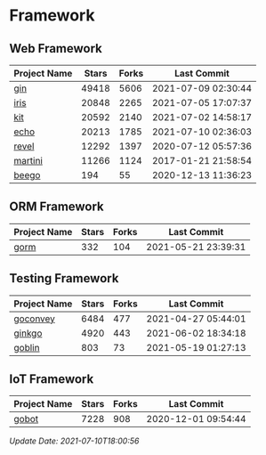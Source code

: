 # Framework

## Web Framework
| Project Name | Stars | Forks | Last Commit |
| ------------ | ----- | ----- | ----------- |
| [gin](https://github.com/gin-gonic/gin) | 49418 | 5606 | 2021-07-09 02:30:44 |
| [iris](https://github.com/kataras/iris) | 20848 | 2265 | 2021-07-05 17:07:37 |
| [kit](https://github.com/go-kit/kit) | 20592 | 2140 | 2021-07-02 14:58:17 |
| [echo](https://github.com/labstack/echo) | 20213 | 1785 | 2021-07-10 02:36:03 |
| [revel](https://github.com/revel/revel) | 12292 | 1397 | 2020-07-12 05:57:36 |
| [martini](https://github.com/go-martini/martini) | 11266 | 1124 | 2017-01-21 21:58:54 |
| [beego](https://github.com/astaxie/beego) | 194 | 55 | 2020-12-13 11:36:23 |

## ORM Framework
| Project Name | Stars | Forks | Last Commit |
| ------------ | ----- | ----- | ----------- |
| [gorm](https://github.com/jinzhu/gorm) | 332 | 104 | 2021-05-21 23:39:31 |

## Testing Framework
| Project Name | Stars | Forks | Last Commit |
| ------------ | ----- | ----- | ----------- |
| [goconvey](https://github.com/smartystreets/goconvey) | 6484 | 477 | 2021-04-27 05:44:01 |
| [ginkgo](https://github.com/onsi/ginkgo) | 4920 | 443 | 2021-06-02 18:34:18 |
| [goblin](https://github.com/franela/goblin) | 803 | 73 | 2021-05-19 01:27:13 |

## IoT Framework
| Project Name | Stars | Forks | Last Commit |
| ------------ | ----- | ----- | ----------- |
| [gobot](https://github.com/hybridgroup/gobot) | 7228 | 908 | 2020-12-01 09:54:44 |

*Update Date: 2021-07-10T18:00:56*